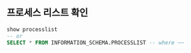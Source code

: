 ## 프로세스 리스트 확인

```sql
show processlist 
-- or
SELECT * FROM INFORMATION_SCHEMA.PROCESSLIST -- where ~~ 
```
